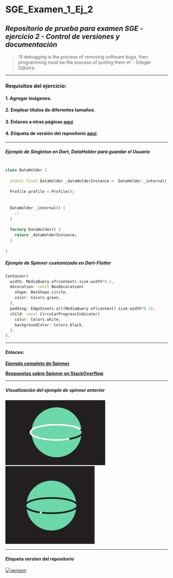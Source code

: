 # **SGE_Examen_1_Ej_2**
## _Repositorio de prueba para examen SGE - ejercicio 2 - Control de versiones y documentación_

> 'If debugging is the process of removing software bugs, then programming
> must be the process of putting them in' - 
> Edsger Dijkstra.

---

### Requisitos del ejercicio:
#### 1. Agregar imágenes.
#### 2. Emplear títulos de diferentes tamaños.
#### 3. Enlaces a otras páginas [aqui](#enlaces) 
#### 4. Etiqueta de versión del repositorio [aqui](#etiqueta-version-del-repositorio). 

---

##### _Ejemplo de Singleton en Dart, DataHolder para guardar el Usuario_

```dart

class DataHolder {

  static final DataHolder _dataHolderInstance =  DataHolder._internal();

  Profile profile = Profile();


  DataHolder._internal() {
    //
  }

  factory DataHolder() {
    return _dataHolderInstance;
  }

}
```

##### _Ejemplo de Spinner customizado en Dart-Flutter_

```dart
Container(
  width: MediaQuery.of(context).size.width*0.5,
  decoration: const BoxDecoration(
    shape: BoxShape.circle,
    color: Colors.green,
  ),
  padding: EdgeInsets.all(MediaQuery.of(context).size.width*0.1),
  child: const CircularProgressIndicator(
    color: Colors.white,
    backgroundColor: Colors.black,
  ),
),
```

---

#### **Enlaces:**

**[Ejemplo completo de Spinner](./examples/spinner_complete_example.md)**

**[Respuestas sobre Spinner en StackOverflow](https://stackoverflow.com/questions/47065098/how-to-work-with-progress-indicator-in-flutter)**

---

##### _Visualización del ejemplo de spinner anterior_

![spinner1](./spinner_img_1.png)
![spinner1](./spinner_img_2.png)

---

#### Etiqueta version del repositorio

[![version](https://img.shields.io/badge/version-0.0.1-green.svg)](https://semver.org)

